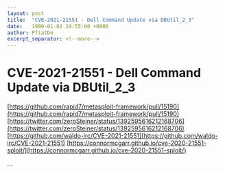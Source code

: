 ```yaml
---
layout: post
title:  "CVE-2021-21551 - Dell Command Update via DBUtil_2_3"
date:   1990-01-01 19:55:00 +0000
author: PfiatDe
excerpt_separator: <!--more-->
---
```


# CVE-2021-21551 - Dell Command Update via DBUtil_2_3
[https://github.com/rapid7/metasploit-framework/pull/15190](https://github.com/rapid7/metasploit-framework/pull/15190)
[https://twitter.com/zeroSteiner/status/1392595616212168706](https://twitter.com/zeroSteiner/status/1392595616212168706)
[https://github.com/waldo-irc/CVE-2021-21551](https://github.com/waldo-irc/CVE-2021-21551)
[https://connormcgarr.github.io/cve-2020-21551-sploit/](https://connormcgarr.github.io/cve-2020-21551-sploit/)

...
<!--more-->
